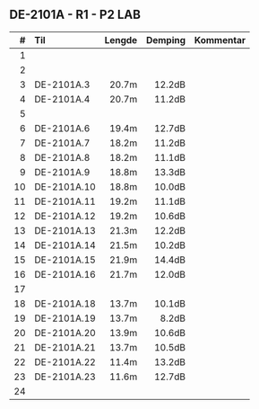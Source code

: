 ## DE-2101A - R1 - P2   LAB

|  #  |        Til       |Lengde|Demping|Kommentar|
|----:|:-----------------|-----:|------:|:--------|
|    1|                  |      |       |         |
|    2|                  |      |       |         |
|    3|DE-2101A.3        |20.7m | 12.2dB|         |
|    4|DE-2101A.4        |20.7m | 11.2dB|         |
|    5|                  |      |       |         |
|    6|DE-2101A.6        |19.4m | 12.7dB|         |
|    7|DE-2101A.7        |18.2m | 11.2dB|         |
|    8|DE-2101A.8        |18.2m | 11.1dB|         |
|    9|DE-2101A.9        |18.8m | 13.3dB|         |
|   10|DE-2101A.10       |18.8m | 10.0dB|         |
|   11|DE-2101A.11       |19.2m | 11.1dB|         |
|   12|DE-2101A.12       |19.2m | 10.6dB|         |
|   13|DE-2101A.13       |21.3m | 12.2dB|         |
|   14|DE-2101A.14       |21.5m | 10.2dB|         |
|   15|DE-2101A.15       |21.9m | 14.4dB|         |
|   16|DE-2101A.16       |21.7m | 12.0dB|         |
|   17|                  |      |       |         |
|   18|DE-2101A.18       |13.7m | 10.1dB|         |
|   19|DE-2101A.19       |13.7m |  8.2dB|         |
|   20|DE-2101A.20       |13.9m | 10.6dB|         |
|   21|DE-2101A.21       |13.7m | 10.5dB|         |
|   22|DE-2101A.22       |11.4m | 13.2dB|         |
|   23|DE-2101A.23       |11.6m | 12.7dB|         |
|   24|                  |      |       |         |

